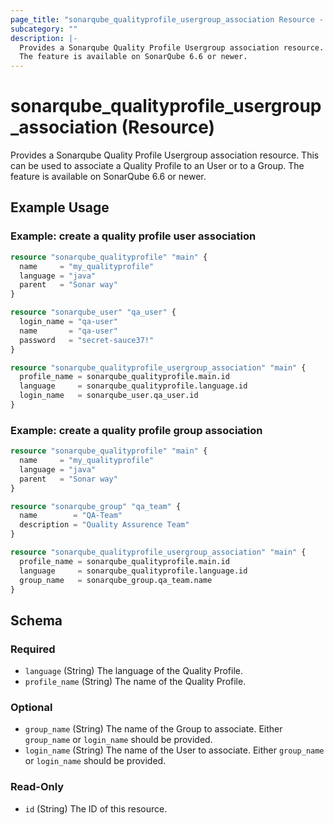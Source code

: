 ```yaml
---
page_title: "sonarqube_qualityprofile_usergroup_association Resource - terraform-provider-sonarqube"
subcategory: ""
description: |-
  Provides a Sonarqube Quality Profile Usergroup association resource. This can be used to associate a Quality Profile to an User or to a Group.
  The feature is available on SonarQube 6.6 or newer.
---
```


# sonarqube_qualityprofile_usergroup_association (Resource)

Provides a Sonarqube Quality Profile Usergroup association resource. This can be used to associate a Quality Profile to an User or to a Group.
The feature is available on SonarQube 6.6 or newer.

## Example Usage
### Example: create a quality profile user association
```terraform
resource "sonarqube_qualityprofile" "main" {
  name     = "my_qualityprofile"
  language = "java"
  parent   = "Sonar way"
}

resource "sonarqube_user" "qa_user" {
  login_name = "qa-user"
  name       = "qa-user"
  password   = "secret-sauce37!"
}

resource "sonarqube_qualityprofile_usergroup_association" "main" {
  profile_name = sonarqube_qualityprofile.main.id
  language     = sonarqube_qualityprofile.language.id
  login_name   = sonarqube_user.qa_user.id
}
```

### Example: create a quality profile group association
```terraform
resource "sonarqube_qualityprofile" "main" {
  name     = "my_qualityprofile"
  language = "java"
  parent   = "Sonar way"
}

resource "sonarqube_group" "qa_team" {
  name        = "QA-Team"
  description = "Quality Assurence Team"
}

resource "sonarqube_qualityprofile_usergroup_association" "main" {
  profile_name = sonarqube_qualityprofile.main.id
  language     = sonarqube_qualityprofile.language.id
  group_name   = sonarqube_group.qa_team.name
}
```

<!-- schema generated by tfplugindocs -->
## Schema

### Required

- `language` (String) The language of the Quality Profile.
- `profile_name` (String) The name of the Quality Profile.

### Optional

- `group_name` (String) The name of the Group to associate. Either `group_name` or `login_name` should be provided.
- `login_name` (String) The name of the User to associate. Either `group_name` or `login_name` should be provided.

### Read-Only

- `id` (String) The ID of this resource.
